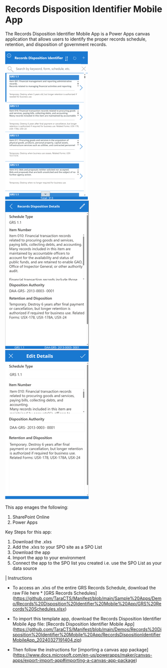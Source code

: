 # Records Disposition Identifier Mobile App

The Records Disposition Identifier Mobile App is a Power Apps canvas application that allows users to identify the proper records schedule, retention, and disposition of government records.

![App Image](https://github.com/TaraCTS/Images-and-Logos/blob/main/MainScreen_Resized_Resized.png)
![App Image](https://github.com/TaraCTS/Images-and-Logos/blob/main/DetailsScreen_Resized.png)
![App Image](https://github.com/TaraCTS/Images-and-Logos/blob/main/EditScreen_Resized.png)

This app enages the following:
1. SharePoint Online
2. Power Apps

Key Steps for this app:
1. Download the .xlxs
2. Add the .xlxs to your SPO site as a SPO List
3. Download the app
4. Import the app to your environment
5. Connect the app to the SPO list you created i.e. use the SPO List as your data source

| Instructions

  * To access an .xlxs of the entire GRS Records Schedule, download the raw File here * [GRS Records Schedules] (https://github.com/TaraCTS/Manifest/blob/main/Sample%20Apps/Demo/Records%20Disposition%20Identifier%20Mobile%20App/GRS%20Records%20Schedules.xlsx)

  * To import this template app, download the Records Disposition Identifier Mobile App file: [Records Disposition Identifier Mobile App] (https://github.com/TaraCTS/Manifest/blob/main/Demos/Records%20Disposition%20Identifier%20Mobile%20App/RecordsDispositionIdentifierMobileApp_20240327191404.zip) 

  * Then follow the instructions for [importing a canvas app package] (https://www.docs.microsoft.com/en-us/powerapps/maker/canvas-apps/export-import-app#importing-a-canvas-app-package)
